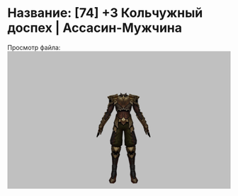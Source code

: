 # Название: [74] +3 Кольчужный доспех | Ассасин-Мужчина

Просмотр файла:
![p060005.png](p060005.png)